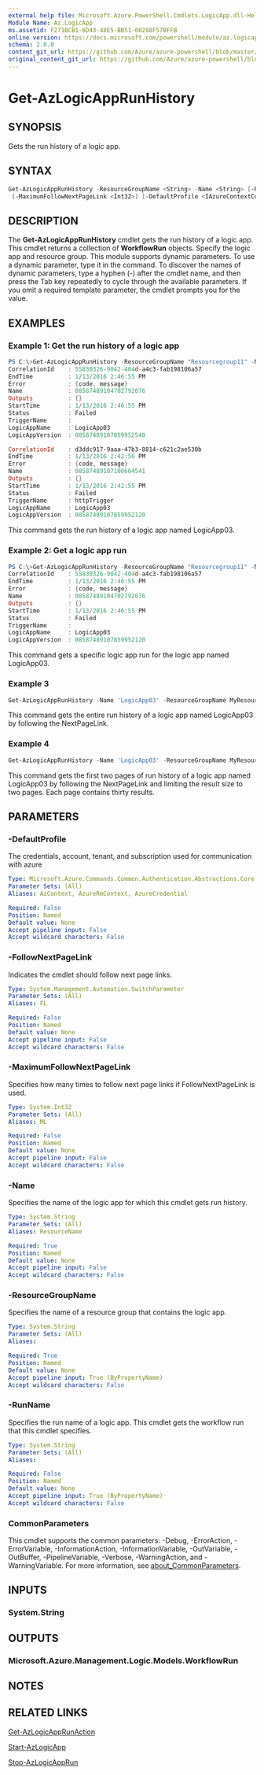```yaml
---
external help file: Microsoft.Azure.PowerShell.Cmdlets.LogicApp.dll-Help.xml
Module Name: Az.LogicApp
ms.assetid: F271BCB1-6D43-48E5-BB51-00288F57BFFB
online version: https://docs.microsoft.com/powershell/module/az.logicapp/get-azlogicapprunhistory
schema: 2.0.0
content_git_url: https://github.com/Azure/azure-powershell/blob/master/src/LogicApp/LogicApp/help/Get-AzLogicAppRunHistory.md
original_content_git_url: https://github.com/Azure/azure-powershell/blob/master/src/LogicApp/LogicApp/help/Get-AzLogicAppRunHistory.md
---
```


# Get-AzLogicAppRunHistory

## SYNOPSIS

Gets the run history of a logic app.

## SYNTAX

```powershell
Get-AzLogicAppRunHistory -ResourceGroupName <String> -Name <String> [-RunName <String>] [-FollowNextPageLink]
 [-MaximumFollowNextPageLink <Int32>] [-DefaultProfile <IAzureContextContainer>] [<CommonParameters>]
```

## DESCRIPTION

The **Get-AzLogicAppRunHistory** cmdlet gets the run history of a logic app.
This cmdlet returns a collection of **WorkflowRun** objects.
Specify the logic app and resource group.
This module supports dynamic parameters.
To use a dynamic parameter, type it in the command.
To discover the names of dynamic parameters, type a hyphen (-) after the cmdlet name, and then press the Tab key repeatedly to cycle through the available parameters.
If you omit a required template parameter, the cmdlet prompts you for the value.

## EXAMPLES

### Example 1: Get the run history of a logic app

```powershell
PS C:\>Get-AzLogicAppRunHistory -ResourceGroupName "Resourcegroup11" -Name "LogicApp03"
CorrelationId    : 55830326-9042-404d-a4c3-fab198106a57
EndTime          : 1/13/2016 2:46:55 PM
Error            : {code, message}
Name             : 08587489104702792076
Outputs          : {}
StartTime        : 1/13/2016 2:46:55 PM
Status           : Failed
TriggerName      : 
LogicAppName     : LogicApp03
LogicAppVersion  : 08587489107859952540

CorrelationId    : d3ddc917-9aaa-47b3-8814-c621c2ae530b
EndTime          : 1/13/2016 2:42:56 PM
Error            : {code, message}
Name             : 08587489107100664541
Outputs          : {}
StartTime        : 1/13/2016 2:42:55 PM
Status           : Failed
TriggerName      : httpTrigger
LogicAppName     : LogicApp03
LogicAppVersion  : 08587489107859952120
```

This command gets the run history of a logic app named LogicApp03.

### Example 2: Get a logic app run

```powershell
PS C:\>Get-AzLogicAppRunHistory -ResourceGroupName "Resourcegroup11" -Name "LogicApp03" -RunName "08587489104702792076"
CorrelationId    : 55830326-9042-404d-a4c3-fab198106a57
EndTime          : 1/13/2016 2:46:55 PM
Error            : {code, message}
Name             : 08587489104702792076
Outputs          : {}
StartTime        : 1/13/2016 2:46:55 PM
Status           : Failed
TriggerName      : 
LogicAppName     : LogicApp03
LogicAppVersion  : 08587489107859952120
```

This command gets a specific logic app run for the logic app named LogicApp03.

### Example 3

```powershell
Get-AzLogicAppRunHistory -Name 'LogicApp03' -ResourceGroupName MyResourceGroup -FollowNextPageLink
```

This command gets the entire run history of a logic app named LogicApp03 by following the NextPageLink.

### Example 4

```powershell
Get-AzLogicAppRunHistory -Name 'LogicApp03' -ResourceGroupName MyResourceGroup -FollowNextPageLink -MaximumFollowNextPageLink 1
```

This command gets the first two pages of run history of a logic app named LogicApp03 by following the NextPageLink and limiting the result size to two pages.
Each page contains thirty results.

## PARAMETERS

### -DefaultProfile

The credentials, account, tenant, and subscription used for communication with azure

```yaml
Type: Microsoft.Azure.Commands.Common.Authentication.Abstractions.Core.IAzureContextContainer
Parameter Sets: (All)
Aliases: AzContext, AzureRmContext, AzureCredential

Required: False
Position: Named
Default value: None
Accept pipeline input: False
Accept wildcard characters: False
```

### -FollowNextPageLink

Indicates the cmdlet should follow next page links.

```yaml
Type: System.Management.Automation.SwitchParameter
Parameter Sets: (All)
Aliases: FL

Required: False
Position: Named
Default value: None
Accept pipeline input: False
Accept wildcard characters: False
```

### -MaximumFollowNextPageLink

Specifies how many times to follow next page links if FollowNextPageLink is used.

```yaml
Type: System.Int32
Parameter Sets: (All)
Aliases: ML

Required: False
Position: Named
Default value: None
Accept pipeline input: False
Accept wildcard characters: False
```

### -Name

Specifies the name of the logic app for which this cmdlet gets run history.

```yaml
Type: System.String
Parameter Sets: (All)
Aliases: ResourceName

Required: True
Position: Named
Default value: None
Accept pipeline input: False
Accept wildcard characters: False
```

### -ResourceGroupName

Specifies the name of a resource group that contains the logic app.

```yaml
Type: System.String
Parameter Sets: (All)
Aliases:

Required: True
Position: Named
Default value: None
Accept pipeline input: True (ByPropertyName)
Accept wildcard characters: False
```

### -RunName

Specifies the run name of a logic app.
This cmdlet gets the workflow run that this cmdlet specifies.

```yaml
Type: System.String
Parameter Sets: (All)
Aliases:

Required: False
Position: Named
Default value: None
Accept pipeline input: True (ByPropertyName)
Accept wildcard characters: False
```

### CommonParameters

This cmdlet supports the common parameters: -Debug, -ErrorAction, -ErrorVariable, -InformationAction, -InformationVariable, -OutVariable, -OutBuffer, -PipelineVariable, -Verbose, -WarningAction, and -WarningVariable. For more information, see [about_CommonParameters](http://go.microsoft.com/fwlink/?LinkID=113216).

## INPUTS

### System.String

## OUTPUTS

### Microsoft.Azure.Management.Logic.Models.WorkflowRun

## NOTES

## RELATED LINKS

[Get-AzLogicAppRunAction](./Get-AzLogicAppRunAction.md)

[Start-AzLogicApp](./Start-AzLogicApp.md)

[Stop-AzLogicAppRun](./Stop-AzLogicAppRun.md)
